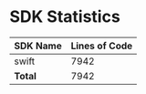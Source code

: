 # SDK Statistics

| SDK Name | Lines of Code |
| -------- | ------------- |
| swift | 7942 |
| **Total** | 7942 |
